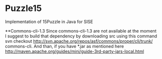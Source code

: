 Puzzle15
========

Implementation of 15Puzzle in Java for SISE

**Commons-cli-1.3
Since commons-cli-1.3 are not available at the moment
I suggest to build that dependency by downloading src using
this command svn checkout http://svn.apache.org/repos/asf/commons/proper/cli/trunk/ commons-cli.
And than, if you have *.jar as mentioned here http://maven.apache.org/guides/mini/guide-3rd-party-jars-local.html